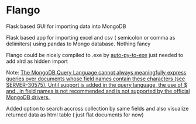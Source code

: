 # Flango
Flask based GUI for importing data into MongoDB

Flask based app for importing excel and csv ( semicolon or comma as delimiters) using pandas to Mongo database.
Nothing fancy

Flango could be nicely compiled to .exe  by [auto-py-to-exe](https://pypi.org/project/auto-py-to-exe/) just needed to add xlrd as hidden import 

Note: [The MongoDB Query Language cannot always meaningfully express queries over documents whose field names contain these characters (see SERVER-30575). Until support is added in the query language, the use of $ and . in field names is not recommended and is not supported by the official MongoDB drivers.](https://docs.mongodb.com/manual/core/document/)

Added option to search accross collection by same fields and also visualize returned data  as html table ( just flat documents for now)
